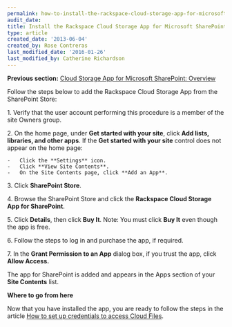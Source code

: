 ```yaml
---
permalink: how-to-install-the-rackspace-cloud-storage-app-for-microsoft-sharepoint/
audit_date:
title: Install the Rackspace Cloud Storage App for Microsoft SharePoint
type: article
created_date: '2013-06-04'
created_by: Rose Contreras
last_modified_date: '2016-01-26'
last_modified_by: Catherine Richardson
---
```


**Previous section:** [Cloud Storage App for Microsoft SharePoint:
Overview](/how-to/cloud-storage-app-for-microsoft-sharepoint-overview)

Follow the steps below to add the Rackspace Cloud Storage App from the
SharePoint Store:



1\.  Verify that the user account performing this procedure is a member
    of the site Owners group.

2\.  On the home page, under **Get started with your site**, click **Add
    lists, libraries, and other apps**.
    If the **Get started with your site** control does not appear on the
    home page:

    -   Click the **Settings** icon.
    -   Click **View Site Contents**.
    -   On the Site Contents page, click **Add an App**.

3\.  Click **SharePoint Store**.

4\.  Browse the SharePoint Store and click the **Rackspace Cloud Storage
    App for SharePoint**.

5\.  Click **Details**, then click **Buy It**. Note: You must click **Buy
    It** even though the app is free.

6\.  Follow the steps to log in and purchase the app, if required.

7\.  In the **Grant Permission to an App** dialog box, if you trust the
    app, click **Allow Access.**

The app for SharePoint is added and appears in the Apps section of your
**Site Contents** list.



**Where to go from here**

Now that you have installed the app, you are ready to follow the steps
in the article [How to set up credentials to access Cloud
Files](/how-to/cloud-storage-app-for-microsoft-sharepoint-how-to-set-up-credentials-to-access-cloud-files).
